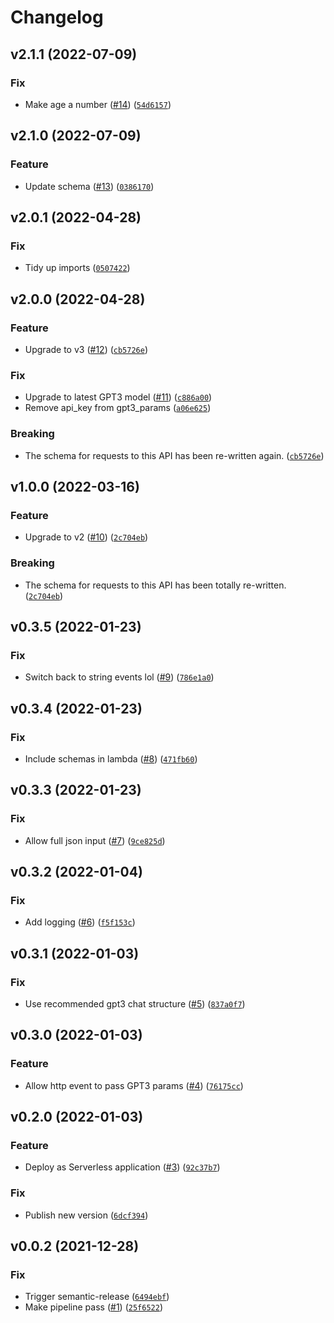 # Changelog

<!--next-version-placeholder-->

## v2.1.1 (2022-07-09)
### Fix
* Make age a number ([#14](https://github.com/lachiejames/conversation-assistant/issues/14)) ([`54d6157`](https://github.com/lachiejames/conversation-assistant/commit/54d6157367ffe9fb94ddfdc5695bf68de94a5ee8))

## v2.1.0 (2022-07-09)
### Feature
* Update schema ([#13](https://github.com/lachiejames/conversation-assistant/issues/13)) ([`0386170`](https://github.com/lachiejames/conversation-assistant/commit/0386170f84c32882a423f31c03cf9797c1b983cc))

## v2.0.1 (2022-04-28)
### Fix
* Tidy up imports ([`0507422`](https://github.com/lachiejames/conversation-assistant/commit/0507422da076bf3bb140391b540f574f4b4777b0))

## v2.0.0 (2022-04-28)
### Feature
* Upgrade to v3 ([#12](https://github.com/lachiejames/conversation-assistant/issues/12)) ([`cb5726e`](https://github.com/lachiejames/conversation-assistant/commit/cb5726e824723671ba8a0c5e37bad4ab065e62d2))

### Fix
* Upgrade to latest GPT3 model ([#11](https://github.com/lachiejames/conversation-assistant/issues/11)) ([`c886a00`](https://github.com/lachiejames/conversation-assistant/commit/c886a0026f709edfbfe8c72d2f8e37dcb3cf377f))
* Remove api_key from gpt3_params ([`a06e625`](https://github.com/lachiejames/conversation-assistant/commit/a06e625730daf33e075d680b71bca110cf27b521))

### Breaking
* The schema for requests to this API has been re-written again. ([`cb5726e`](https://github.com/lachiejames/conversation-assistant/commit/cb5726e824723671ba8a0c5e37bad4ab065e62d2))

## v1.0.0 (2022-03-16)
### Feature
* Upgrade to v2 ([#10](https://github.com/lachiejames/conversation-assistant/issues/10)) ([`2c704eb`](https://github.com/lachiejames/conversation-assistant/commit/2c704ebadd7f76a195c5364d392c8a36673f6031))

### Breaking
* The schema for requests to this API has been totally re-written. ([`2c704eb`](https://github.com/lachiejames/conversation-assistant/commit/2c704ebadd7f76a195c5364d392c8a36673f6031))

## v0.3.5 (2022-01-23)
### Fix
* Switch back to string events lol ([#9](https://github.com/lachiejames/conversation-assistant/issues/9)) ([`786e1a0`](https://github.com/lachiejames/conversation-assistant/commit/786e1a0650d98d4009d0ca8b0304808907a7c8aa))

## v0.3.4 (2022-01-23)
### Fix
* Include schemas in lambda ([#8](https://github.com/lachiejames/conversation-assistant/issues/8)) ([`471fb60`](https://github.com/lachiejames/conversation-assistant/commit/471fb6068a92299c8b33a6ef9eb804ec74587af4))

## v0.3.3 (2022-01-23)
### Fix
* Allow full json input ([#7](https://github.com/lachiejames/conversation-assistant/issues/7)) ([`9ce825d`](https://github.com/lachiejames/conversation-assistant/commit/9ce825d48855a5a105eef42a2740237e98a0a7c3))

## v0.3.2 (2022-01-04)
### Fix
* Add logging ([#6](https://github.com/lachiejames/conversation-assistant/issues/6)) ([`f5f153c`](https://github.com/lachiejames/conversation-assistant/commit/f5f153ca6ca1d8d66409625a7d85c4a21766b590))

## v0.3.1 (2022-01-03)
### Fix
* Use recommended gpt3 chat structure ([#5](https://github.com/lachiejames/conversation-assistant/issues/5)) ([`837a0f7`](https://github.com/lachiejames/conversation-assistant/commit/837a0f71c8459dfd6f0a564666e07b6c8e873133))

## v0.3.0 (2022-01-03)
### Feature
* Allow http event to pass GPT3 params ([#4](https://github.com/lachiejames/conversation-assistant/issues/4)) ([`76175cc`](https://github.com/lachiejames/conversation-assistant/commit/76175cc93f2a565ace403eb4390054b81ecaeab1))

## v0.2.0 (2022-01-03)
### Feature
* Deploy as Serverless application ([#3](https://github.com/lachiejames/conversation-assistant/issues/3)) ([`92c37b7`](https://github.com/lachiejames/conversation-assistant/commit/92c37b7ec7d7092c277dd351e8a89a8981bfcade))

### Fix
* Publish new version ([`6dcf394`](https://github.com/lachiejames/conversation-assistant/commit/6dcf394ee9257dc08ac2ecaf391b2c566f3c9e29))

## v0.0.2 (2021-12-28)
### Fix
* Trigger semantic-release ([`6494ebf`](https://github.com/lachiejames/conversation-assistant/commit/6494ebf535ff5e0edb7e160937824cbd19ea0fa9))
* Make pipeline pass ([#1](https://github.com/lachiejames/conversation-assistant/issues/1)) ([`25f6522`](https://github.com/lachiejames/conversation-assistant/commit/25f6522ff6d61960943f298e6c3140462d26b498))
